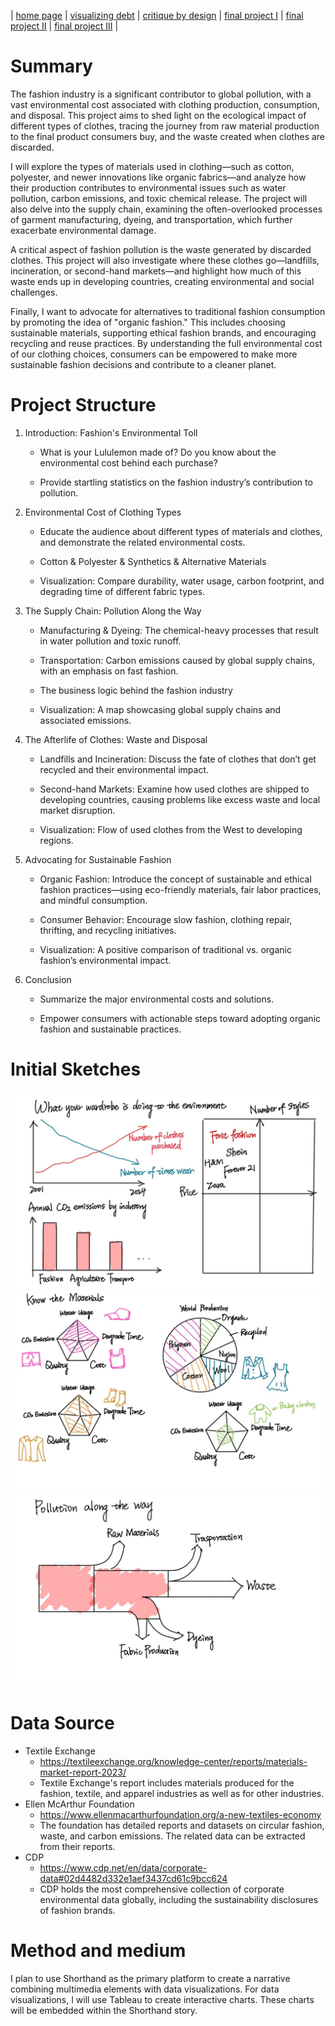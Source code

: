 | [home page](https://ashwang623.github.io/portfolio/) | [visualizing debt](/dataviz2.md) | [critique by design](/MakeoverMonday.md) | [final project I](/final_project_1.md) | [final project II](/final_project_1.md) | [final project III](final_project_3.md) |

# Summary
The fashion industry is a significant contributor to global pollution, with a vast environmental cost associated with clothing production, consumption, and disposal. This project aims to shed light on the ecological impact of different types of clothes, tracing the journey from raw material production to the final product consumers buy, and the waste created when clothes are discarded.

I will explore the types of materials used in clothing—such as cotton, polyester, and newer innovations like organic fabrics—and analyze how their production contributes to environmental issues such as water pollution, carbon emissions, and toxic chemical release. The project will also delve into the supply chain, examining the often-overlooked processes of garment manufacturing, dyeing, and transportation, which further exacerbate environmental damage.

A critical aspect of fashion pollution is the waste generated by discarded clothes. This project will also investigate where these clothes go—landfills, incineration, or second-hand markets—and highlight how much of this waste ends up in developing countries, creating environmental and social challenges.

Finally, I want to advocate for alternatives to traditional fashion consumption by promoting the idea of "organic fashion." This includes choosing sustainable materials, supporting ethical fashion brands, and encouraging recycling and reuse practices. By understanding the full environmental cost of our clothing choices, consumers can be empowered to make more sustainable fashion decisions and contribute to a cleaner planet.

# Project Structure
1. Introduction: Fashion's Environmental Toll

    - What is your Lululemon made of? Do you know about the environmental cost behind each purchase?

    - Provide startling statistics on the fashion industry’s contribution to pollution.

2. Environmental Cost of Clothing Types

    - Educate the audience about different types of materials and clothes, and demonstrate the related environmental costs.

    - Cotton & Polyester & Synthetics & Alternative Materials

    - Visualization: Compare durability, water usage, carbon footprint, and degrading time of different fabric types.

3. The Supply Chain: Pollution Along the Way

    - Manufacturing & Dyeing: The chemical-heavy processes that result in water pollution and toxic runoff.

    - Transportation: Carbon emissions caused by global supply chains, with an emphasis on fast fashion.
      
    - The business logic behind the fashion industry

    - Visualization: A map showcasing global supply chains and associated emissions.

4. The Afterlife of Clothes: Waste and Disposal

    - Landfills and Incineration: Discuss the fate of clothes that don’t get recycled and their environmental impact.

    - Second-hand Markets: Examine how used clothes are shipped to developing countries, causing problems like excess waste and local market disruption.

    - Visualization: Flow of used clothes from the West to developing regions.

5. Advocating for Sustainable Fashion

    - Organic Fashion: Introduce the concept of sustainable and ethical fashion practices—using eco-friendly materials, fair labor practices, and mindful consumption.

    - Consumer Behavior: Encourage slow fashion, clothing repair, thrifting, and recycling initiatives.

    - Visualization: A positive comparison of traditional vs. organic fashion’s environmental impact.

6. Conclusion

    - Summarize the major environmental costs and solutions.

    - Empower consumers with actionable steps toward adopting organic fashion and sustainable practices.

# Initial Sketches
![P1](1.jpg)
![P2](2.jpg)
![P3](3.jpg)



# Data Source
- Textile Exchange
  - https://textileexchange.org/knowledge-center/reports/materials-market-report-2023/
  - Textile Exchange's report includes materials produced for the fashion, textile, and apparel industries as well as for other industries.
- Ellen McArthur Foundation
  - https://www.ellenmacarthurfoundation.org/a-new-textiles-economy
  - The foundation has detailed reports and datasets on circular fashion, waste, and carbon emissions. The related data can be extracted from their reports.
- CDP
  - https://www.cdp.net/en/data/corporate-data#02d4482d332e1aef3437cd61c9bcc624
  - CDP holds the most comprehensive collection of corporate environmental data globally, including the sustainability disclosures of fashion brands.

# Method and medium
I plan to use Shorthand as the primary platform to create a narrative combining multimedia elements with data visualizations. For data visualizations, I will use Tableau to create interactive charts. These charts will be embedded within the Shorthand story.
